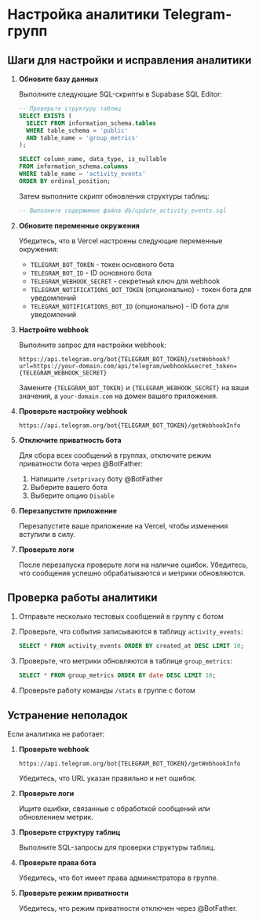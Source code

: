 # Настройка аналитики Telegram-групп

## Шаги для настройки и исправления аналитики

1. **Обновите базу данных**

   Выполните следующие SQL-скрипты в Supabase SQL Editor:

   ```sql
   -- Проверьте структуру таблиц
   SELECT EXISTS (
     SELECT FROM information_schema.tables 
     WHERE table_schema = 'public'
     AND table_name = 'group_metrics'
   );

   SELECT column_name, data_type, is_nullable
   FROM information_schema.columns
   WHERE table_name = 'activity_events'
   ORDER BY ordinal_position;
   ```

   Затем выполните скрипт обновления структуры таблиц:
   
   ```sql
   -- Выполните содержимое файла db/update_activity_events.sql
   ```

2. **Обновите переменные окружения**

   Убедитесь, что в Vercel настроены следующие переменные окружения:

   - `TELEGRAM_BOT_TOKEN` - токен основного бота
   - `TELEGRAM_BOT_ID` - ID основного бота
   - `TELEGRAM_WEBHOOK_SECRET` - секретный ключ для webhook
   - `TELEGRAM_NOTIFICATIONS_BOT_TOKEN` (опционально) - токен бота для уведомлений
   - `TELEGRAM_NOTIFICATIONS_BOT_ID` (опционально) - ID бота для уведомлений

3. **Настройте webhook**

   Выполните запрос для настройки webhook:

   ```
   https://api.telegram.org/bot{TELEGRAM_BOT_TOKEN}/setWebhook?url=https://your-domain.com/api/telegram/webhook&secret_token={TELEGRAM_WEBHOOK_SECRET}
   ```

   Замените `{TELEGRAM_BOT_TOKEN}` и `{TELEGRAM_WEBHOOK_SECRET}` на ваши значения, а `your-domain.com` на домен вашего приложения.

4. **Проверьте настройку webhook**

   ```
   https://api.telegram.org/bot{TELEGRAM_BOT_TOKEN}/getWebhookInfo
   ```

5. **Отключите приватность бота**

   Для сбора всех сообщений в группах, отключите режим приватности бота через @BotFather:
   
   1. Напишите `/setprivacy` боту @BotFather
   2. Выберите вашего бота
   3. Выберите опцию `Disable`

6. **Перезапустите приложение**

   Перезапустите ваше приложение на Vercel, чтобы изменения вступили в силу.

7. **Проверьте логи**

   После перезапуска проверьте логи на наличие ошибок. Убедитесь, что сообщения успешно обрабатываются и метрики обновляются.

## Проверка работы аналитики

1. Отправьте несколько тестовых сообщений в группу с ботом
2. Проверьте, что события записываются в таблицу `activity_events`:

   ```sql
   SELECT * FROM activity_events ORDER BY created_at DESC LIMIT 10;
   ```

3. Проверьте, что метрики обновляются в таблице `group_metrics`:

   ```sql
   SELECT * FROM group_metrics ORDER BY date DESC LIMIT 10;
   ```

4. Проверьте работу команды `/stats` в группе с ботом

## Устранение неполадок

Если аналитика не работает:

1. **Проверьте webhook**
   ```
   https://api.telegram.org/bot{TELEGRAM_BOT_TOKEN}/getWebhookInfo
   ```
   
   Убедитесь, что URL указан правильно и нет ошибок.

2. **Проверьте логи**
   
   Ищите ошибки, связанные с обработкой сообщений или обновлением метрик.

3. **Проверьте структуру таблиц**
   
   Выполните SQL-запросы для проверки структуры таблиц.

4. **Проверьте права бота**
   
   Убедитесь, что бот имеет права администратора в группе.

5. **Проверьте режим приватности**
   
   Убедитесь, что режим приватности отключен через @BotFather.
